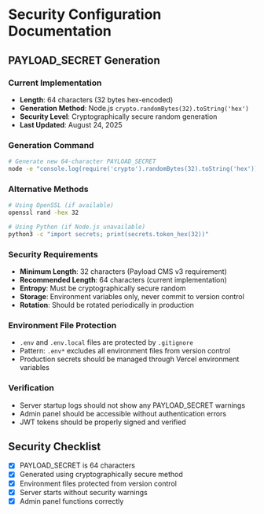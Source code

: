 # Security Configuration Documentation

## PAYLOAD_SECRET Generation

### Current Implementation
- **Length**: 64 characters (32 bytes hex-encoded)
- **Generation Method**: Node.js `crypto.randomBytes(32).toString('hex')`
- **Security Level**: Cryptographically secure random generation
- **Last Updated**: August 24, 2025

### Generation Command
```bash
# Generate new 64-character PAYLOAD_SECRET
node -e "console.log(require('crypto').randomBytes(32).toString('hex'))"
```

### Alternative Methods
```bash
# Using OpenSSL (if available)
openssl rand -hex 32

# Using Python (if Node.js unavailable)
python3 -c "import secrets; print(secrets.token_hex(32))"
```

### Security Requirements
- **Minimum Length**: 32 characters (Payload CMS v3 requirement)
- **Recommended Length**: 64 characters (current implementation)
- **Entropy**: Must be cryptographically secure random
- **Storage**: Environment variables only, never commit to version control
- **Rotation**: Should be rotated periodically in production

### Environment File Protection
- `.env` and `.env.local` files are protected by `.gitignore`
- Pattern: `.env*` excludes all environment files from version control
- Production secrets should be managed through Vercel environment variables

### Verification
- Server startup logs should not show any PAYLOAD_SECRET warnings
- Admin panel should be accessible without authentication errors
- JWT tokens should be properly signed and verified

## Security Checklist
- [x] PAYLOAD_SECRET is 64 characters
- [x] Generated using cryptographically secure method
- [x] Environment files protected from version control
- [x] Server starts without security warnings
- [x] Admin panel functions correctly
